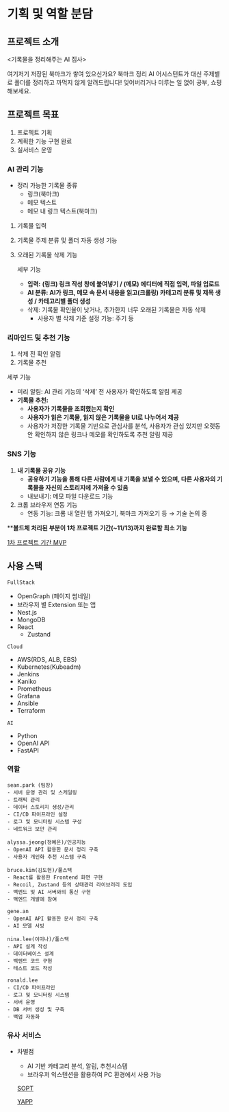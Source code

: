 # 기획 및 역할 분담

## **프로젝트 소개**

<기록물을 정리해주는 AI 집사>

여기저기 저장된 북마크가 쌓여 있으신가요? 북마크 정리 AI 어시스턴트가 대신 주제별로 폴더를 정리하고 까먹지 않게 알려드립니다! 잊어버리거나 미루는 일 없이 공부, 쇼핑 해보세요.

## **프로젝트 목표**

1. 프로젝트 기획
2. 계획한 기능 구현 완료
3. 실서비스 운영

### AI 관리 기능

- 정리 가능한 기록물 종류
    - 링크(북마크)
    - 메모 텍스트
    - 메모 내 링크 텍스트(북마크)
1. 기록물 입력
2. 기록물 주제 분류 및 폴더 자동 생성 기능
3. 오래된 기록물 삭제 기능
    
    세부 기능
    
    - **입력:** **(링크) 링크 작성 창에 붙여넣기 / (메모) 에디터에 직접 입력, 파일 업로드**
    - **AI 분류: AI가 링크, 메모 속 문서 내용을 읽고(크롤링) 카테고리 분류 및 제목 생성 / 카테고리별 폴더 생성**
    - 삭제: 기록물 확인율이 낮거나, 추가한지 너무 오래된 기록물은 자동 삭제
        - 사용자 별 삭제 기준 설정 기능: 주기 등

### 리마인드 및 추천 기능

1. 삭제 전 확인 알림
2. 기록물 추천

  세부 기능
  
  - 미리 알림: AI 관리 기능의 ‘삭제’ 전 사용자가 확인하도록 알림 제공
  - **기록물 추천:**
      - **사용자가 기록물을 조회했는지 확인**
      - **사용자가 읽은 기록물, 읽지 않은 기록물을 UI로 나누어서 제공**
      - 사용자가 저장한 기록물 기반으로 관심사를 분석, 사용자가 관심 있지만 오랫동안 확인하지 않은 링크나 메모를 확인하도록 추천 알림 제공

### SNS 기능

1. **내 기록물 공유 기능**
    - **공유하기 기능을 통해 다른 사람에게 내 기록을 보낼 수 있으며, 다른 사용자의 기록물을 자신의 스토리지에 가져올 수 있음**
    - 내보내기: 메모 파일 다운로드 기능
2. 크롬 브라우저 연동 기능
    - 연동 기능: 크롬 내 열린 탭 가져오기, 북마크 가져오기 등 → 기술 논의 중

****볼드체 처리된 부분이 1차 프로젝트 기간(~11/13)까지 완료할 최소 기능**

[1차 프로젝트 기간 MVP]()

## **사용 스택**

`FullStack`

- OpenGraph (페이지 썸네일)
- 브라우저 별 Extension 또는 앱
- Nest.js
- MongoDB
- React
    - Zustand

`Cloud`

- AWS(RDS,  ALB, EBS)
- Kubernetes(Kubeadm)
- Jenkins
- Kaniko
- Prometheus
- Grafana
- Ansible
- Terraform

`AI`

- Python
- OpenAI API
- FastAPI

### 역할

```
sean.park (팀장)
- 서버 운영 관리 및 스케일링
- 트래픽 관리
- 데이터 스토리지 생성/관리
- CI/CD 파이프라인 설정
- 로그 및 모니터링 시스템 구성
- 네트워크 보안 관리

alyssa.jeong(정예은)/인공지능
- OpenAI API 활용한 문서 정리 구축
- 사용자 개인화 추천 시스템 구축
 
bruce.kim(김도현)/풀스택
- React를 활용한 Frontend 화면 구현
- Recoil, Zustand 등의 상태관리 라이브러리 도입
- 백엔드 및 AI 서버와의 통신 구현
- 백엔드 개발에 참여

gene.an
- OpenAI API 활용한 문서 정리 구축
- AI 모델 서빙

nina.lee(이미나)/풀스택
- API 설계 작성
- 데이터베이스 설계
- 백엔드 코드 구현
- 테스트 코드 작성

ronald.lee
- CI/CD 파이프라인
- 로그 및 모니터링 시스템
- 서버 운영
- DB 서버 생성 및 구축
- 백업 자동화

```

### 유사 서비스

- 차별점
    - AI 기반 카테고리 분석, 알림, 추천시스템
    - 브라우저 익스텐션을 활용하여 PC 환경에서 사용 가능

  [SOPT](https://www.sopt.org/project/153)
  
  [YAPP](https://www.yapp.co.kr/project/24th/pokit)
